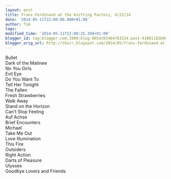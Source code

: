 ```yaml
---
layout: post
title: Franz Ferdinand at the Knitting Factory, 4/23/14
date: '2014-05-11T22:00:00.000+01:00'
author: Tim
tags: 
modified_time: '2014-05-11T22:00:25.394+01:00'
blogger_id: tag:blogger.com,1999:blog-8654393464763154.post-918011826908897640
blogger_orig_url: http://tburr.blogspot.com/2014/05/franz-ferdinand-at-knitting-factory-4.html
---
```


Bullet  
Dark of the Matinee  
No You Girls  
Evil Eye  
Do You Want To  
Tell Her Tonight  
The Fallen  
Fresh Strawberries  
Walk Away  
Stand on the Horizon  
Can't Stop Feeling  
Auf Achse  
Brief Encounters  
Michael  
Take Me Out  
Love Illumination  
This Fire  
Outsiders  
Right Action  
Darts of Pleasure  
Ulysses  
Goodbye Lovers and Friends
